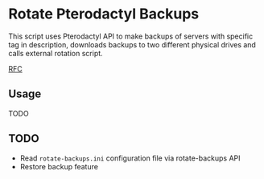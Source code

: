 # Rotate Pterodactyl Backups

This script uses Pterodactyl API to make backups of servers with specific tag in description, downloads backups to two
different physical drives and calls external rotation script. 

[RFC](https://docs.google.com/document/d/1gSQEY1mXGZBYNuF5cqelp8d80icmTJVJvaKWTPbTWg0/edit?usp=sharing)

## Usage

TODO

## TODO

* Read `rotate-backups.ini` configuration file via rotate-backups API
* Restore backup feature
